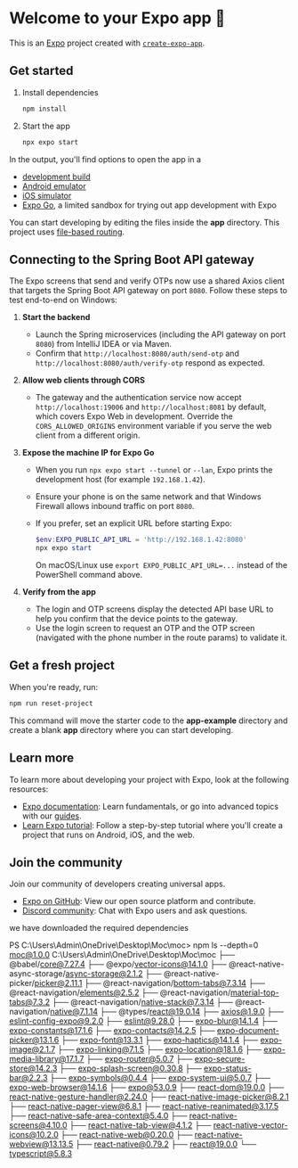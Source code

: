 # Welcome to your Expo app 👋

This is an [Expo](https://expo.dev) project created with [`create-expo-app`](https://www.npmjs.com/package/create-expo-app).

## Get started

1. Install dependencies

   ```bash
   npm install
   ```

2. Start the app

   ```bash
   npx expo start
   ```

In the output, you'll find options to open the app in a

- [development build](https://docs.expo.dev/develop/development-builds/introduction/)
- [Android emulator](https://docs.expo.dev/workflow/android-studio-emulator/)
- [iOS simulator](https://docs.expo.dev/workflow/ios-simulator/)
- [Expo Go](https://expo.dev/go), a limited sandbox for trying out app development with Expo

You can start developing by editing the files inside the **app** directory. This project uses [file-based routing](https://docs.expo.dev/router/introduction).

## Connecting to the Spring Boot API gateway

The Expo screens that send and verify OTPs now use a shared Axios client that targets the Spring Boot API gateway on port `8080`. Follow these steps to test end-to-end on Windows:

1. **Start the backend**
   - Launch the Spring microservices (including the API gateway on port `8080`) from IntelliJ IDEA or via Maven.
   - Confirm that `http://localhost:8080/auth/send-otp` and `http://localhost:8080/auth/verify-otp` respond as expected.

2. **Allow web clients through CORS**
   - The gateway and the authentication service now accept `http://localhost:19006` and `http://localhost:8081` by default, which covers Expo Web in development. Override the `CORS_ALLOWED_ORIGINS` environment variable if you serve the web client from a different origin.

3. **Expose the machine IP for Expo Go**
   - When you run `npx expo start --tunnel` or `--lan`, Expo prints the development host (for example `192.168.1.42`).
   - Ensure your phone is on the same network and that Windows Firewall allows inbound traffic on port `8080`.
   - If you prefer, set an explicit URL before starting Expo:

     ```powershell
     $env:EXPO_PUBLIC_API_URL = 'http://192.168.1.42:8080'
     npx expo start
     ```

     On macOS/Linux use `export EXPO_PUBLIC_API_URL=...` instead of the PowerShell command above.

4. **Verify from the app**
   - The login and OTP screens display the detected API base URL to help you confirm that the device points to the gateway.
   - Use the login screen to request an OTP and the OTP screen (navigated with the phone number in the route params) to validate it.

## Get a fresh project

When you're ready, run:

```bash
npm run reset-project
```

This command will move the starter code to the **app-example** directory and create a blank **app** directory where you can start developing.

## Learn more

To learn more about developing your project with Expo, look at the following resources:

- [Expo documentation](https://docs.expo.dev/): Learn fundamentals, or go into advanced topics with our [guides](https://docs.expo.dev/guides).
- [Learn Expo tutorial](https://docs.expo.dev/tutorial/introduction/): Follow a step-by-step tutorial where you'll create a project that runs on Android, iOS, and the web.

## Join the community

Join our community of developers creating universal apps.

- [Expo on GitHub](https://github.com/expo/expo): View our open source platform and contribute.
- [Discord community](https://chat.expo.dev): Chat with Expo users and ask questions.


we have downloaded the required dependencies

PS C:\Users\Admin\OneDrive\Desktop\Moc\moc> npm ls --depth=0
moc@1.0.0 C:\Users\Admin\OneDrive\Desktop\Moc\moc
├── @babel/core@7.27.4
├── @expo/vector-icons@14.1.0
├── @react-native-async-storage/async-storage@2.1.2
├── @react-native-picker/picker@2.11.1
├── @react-navigation/bottom-tabs@7.3.14
├── @react-navigation/elements@2.5.2
├── @react-navigation/material-top-tabs@7.3.2
├── @react-navigation/native-stack@7.3.14
├── @react-navigation/native@7.1.14
├── @types/react@19.0.14
├── axios@1.9.0
├── eslint-config-expo@9.2.0
├── eslint@9.28.0
├── expo-blur@14.1.4
├── expo-constants@17.1.6
├── expo-contacts@14.2.5
├── expo-document-picker@13.1.6
├── expo-font@13.3.1
├── expo-haptics@14.1.4
├── expo-image@2.1.7
├── expo-linking@7.1.5
├── expo-location@18.1.6
├── expo-media-library@17.1.7
├── expo-router@5.0.7
├── expo-secure-store@14.2.3
├── expo-splash-screen@0.30.8
├── expo-status-bar@2.2.3
├── expo-symbols@0.4.4
├── expo-system-ui@5.0.7
├── expo-web-browser@14.1.6
├── expo@53.0.9
├── react-dom@19.0.0
├── react-native-gesture-handler@2.24.0
├── react-native-image-picker@8.2.1
├── react-native-pager-view@6.8.1
├── react-native-reanimated@3.17.5
├── react-native-safe-area-context@5.4.0
├── react-native-screens@4.10.0
├── react-native-tab-view@4.1.2
├── react-native-vector-icons@10.2.0
├── react-native-web@0.20.0
├── react-native-webview@13.13.5
├── react-native@0.79.2
├── react@19.0.0
└── typescript@5.8.3